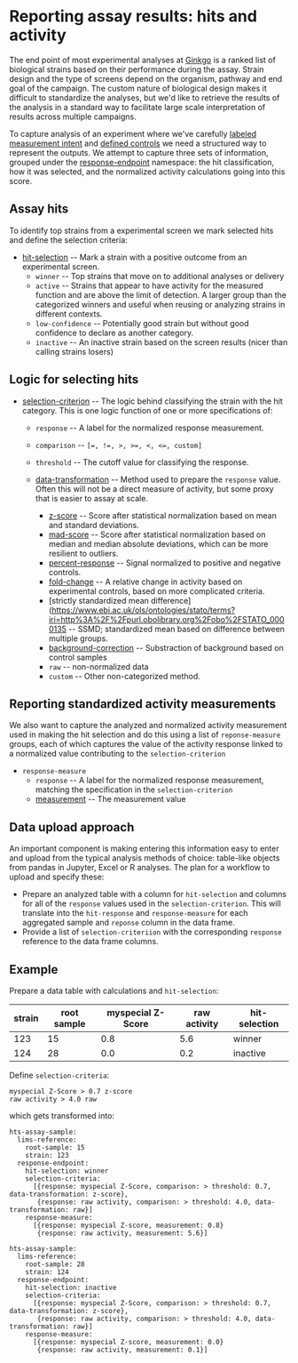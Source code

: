 # Reporting assay results: hits and activity

The end point of most experimental analyses at
[Ginkgo](https://www.ginkgobioworks.com/) is a ranked list of biological strains
based on their performance during the assay. Strain design and the type of
screens depend on the organism, pathway and end goal of the
campaign. The custom nature of biological design makes it difficult to
standardize the analyses, but we'd like to retrieve the results of the analysis
in a standard way to facilitate large scale interpretation of results across
multiple campaigns.

To capture analysis of an experiment where we've carefully [labeled measurement intent](https://github.com/ginkgobioworks/ontology-clean/blob/master/docs/experimental_plate_labels.md)
and [defined controls](https://github.com/ginkgobioworks/ontology-clean/blob/master/docs/representing_controls.md)
we need a structured way to represent the outputs. We attempt to capture three
sets of information, grouped under the
[response-endpoint](https://www.ebi.ac.uk/ols/ontologies/bao/terms?iri=http%3A%2F%2Fwww.bioassayontology.org%2Fbao%23BAO_0000181)
namespace: the hit classification, how it was selected, and the normalized
activity calculations going into this score.

## Assay hits

To identify top strains from a experimental screen we mark selected hits and
define the selection criteria:

- [hit-selection](https://www.ebi.ac.uk/ols/ontologies/stato/terms?iri=http%3A%2F%2Fpurl.obolibrary.org%2Fobo%2FSTATO_0000277) -- Mark a strain with a positive outcome from an experimental screen.
  - `winner` -- Top strains that move on to additional analyses or delivery
  - `active` -- Strains that appear to have activity for the measured function
    and are above the limit of detection. A larger group than the categorized
    winners and useful when reusing or analyzing strains in different contexts.
  - `low-confidence` -- Potentially good strain but without good confidence to
    declare as another category.
  - `inactive` -- An inactive strain based on the screen results (nicer than
    calling strains losers)

## Logic for selecting hits

- [selection-criterion](https://www.ebi.ac.uk/ols/ontologies/obi/terms?iri=http%3A%2F%2Fpurl.obolibrary.org%2Fobo%2FOBI_0001755)
  -- The logic behind classifying the strain with the hit category. This is one
  logic function of one or more specifications of:
 
  - `response` -- A label for the normalized response measurement.
  - `comparison` -- `[=, !=, >, >=, <, <=, custom]`
  - `threshold` -- The cutoff value for classifying the response.
  - [data-transformation](https://www.ebi.ac.uk/ols/ontologies/stato/terms?iri=http%3A%2F%2Fpurl.obolibrary.org%2Fobo%2FOBI_0200166)
    -- Method used to prepare the `response` value. Often this will not be a
    direct measure of activity, but some proxy that is easier to assay at scale.

    - [z-score](https://www.ebi.ac.uk/ols/ontologies/stato/terms?iri=http%3A%2F%2Fpurl.obolibrary.org%2Fobo%2FSTATO_0000104)
      -- Score after statistical normalization based on mean and standard deviations.
    - [mad-score](https://www.ebi.ac.uk/ols/ontologies/bao/terms?iri=http%3A%2F%2Fwww.bioassayontology.org%2Fbao%23BAO_0002127)
      -- Score after statistical normalization based on median and median absolute
      deviations, which can be more resilient to outliers.
    - [percent-response](https://www.ebi.ac.uk/ols/ontologies/bao/terms?iri=http%3A%2F%2Fwww.bioassayontology.org%2Fbao%23BAO_0000082)
      -- Signal normalized to positive and negative controls.
    - [fold-change](https://www.ebi.ac.uk/ols/ontologies/stato/terms?iri=http%3A%2F%2Fpurl.obolibrary.org%2Fobo%2FSTATO_0000169)
      -- A relative change in activity based on experimental controls, based on more
      complicated criteria.
    - [strictly standardized mean difference](https://www.ebi.ac.uk/ols/ontologies/stato/terms?iri=http%3A%2F%2Fpurl.obolibrary.org%2Fobo%2FSTATO_0000135
      -- SSMD; standardized mean based on difference between multiple groups.
    - [background-correction](https://www.ebi.ac.uk/ols/ontologies/obi/terms?iri=http%3A%2F%2Fpurl.obolibrary.org%2Fobo%2FOBI_0000666) -- Substraction of background based on control samples
    - `raw` -- non-normalized data
    - `custom` -- Other non-categorized method.

## Reporting standardized activity measurements

We also want to capture the analyzed and normalized activity measurement used in
making the hit selection and do this using a list of `reponse-measure` groups,
each of which captures the value of the activity response linked to a normalized
value contributing to the `selection-criterion`

- `response-measure`
  - `response` -- A label for the normalized response measurement, matching the
    specification in the `selection-criterion`
  - [measurement](https://www.ebi.ac.uk/ols/ontologies/stato/terms?iri=http%3A%2F%2Fpurl.obolibrary.org%2Fobo%2FIAO_0000109) -- The measurement value

## Data upload approach

An important component is making entering this information easy to enter and
upload from the typical analysis methods of choice: table-like objects from
pandas in Jupyter, Excel or R analyses. The plan for a workflow to
upload and specify these:

- Prepare an analyzed table with a column for `hit-selection` and columns for all of the
  `response` values used in the `selection-criterion`. This will translate into
  the `hit-response` and `response-measure` for each aggregated sample and `reponse` column
  in the data frame.
- Provide a list of `selection-criteriion` with the corresponding `response`
  reference to the data frame columns.

## Example

Prepare a data table with calculations and `hit-selection`:

| strain | root sample | myspecial Z-Score | raw activity | hit-selection |
| ---    | ---         | ---               | ---          | ---           |
| 123    | 15          | 0.8               | 5.6          | winner        |
| 124    | 28          | 0.0               | 0.2          | inactive      |

Define `selection-criteria`:
```
myspecial Z-Score > 0.7 z-score
raw activity > 4.0 raw
```
which gets transformed into:
```
hts-assay-sample:
  lims-reference:
    root-sample: 15
    strain: 123
  response-endpoint:
    hit-selection: winner
    selection-criteria:
      [{response: myspecial Z-Score, comparison: > threshold: 0.7, data-transformation: z-score},
       {response: raw activity, comparison: > threshold: 4.0, data-transformation: raw}]
    response-measure:
      [{response: myspecial Z-score, measurement: 0.8}
       {response: raw activity, measurement: 5.6}]

hts-assay-sample:
  lims-reference:
    root-sample: 28
    strain: 124
  response-endpoint:
    hit-selection: inactive
    selection-criteria:
      [{response: myspecial Z-Score, comparison: > threshold: 0.7, data-transformation: z-score},
       {response: raw activity, comparison: > threshold: 4.0, data-transformation: raw}]
    response-measure:
      [{response: myspecial Z-score, measurement: 0.0}
       {response: raw activity, measurement: 0.1}]
```
